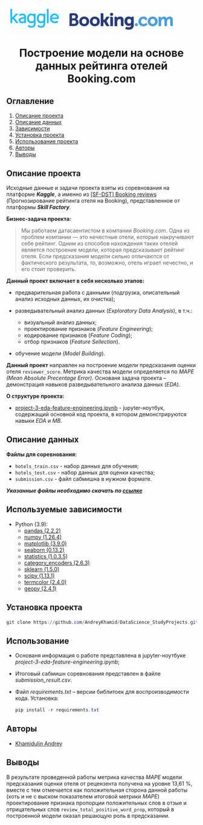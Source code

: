 <img src='images/kaggle.png' width=150px>

<img src='images/booking.png' width=300px>

# <center> Построение модели на основе данных рейтинга отелей Booking.com </center>

## Оглавление
1. [Описание проекта](#title1)
2. [Описание данных](#title2)
3. [Зависимости](#title3)
4. [Установка проекта](#title4)
5. [Использование проекта](#title5)
6. [Авторы](#title6)
7. [Выводы](#title7)

## <a id="title1">Описание проекта</a>

Исходные данные и задачи проекта взяты из соревнования на платформе ***Kaggle***, а именно из [[SF-DST] Booking reviews](https://www.kaggle.com/competitions/sf-booking) (Прогнозирование рейтинга отеля на Booking), представленное от платформы ***Skill Factory***. 

**Бизнес-задача проекта:**  
> Мы работаем датасаентистом в компании *Booking.com*. Одна из проблем компании — это нечестные отели, которые накручивают себе рейтинг. Одним из способов нахождения таких отелей является построение модели, которая предсказывает рейтинг отеля. Если предсказания модели сильно отличаются от фактического результата, то, возможно, отель играет нечестно, и его стоит проверить.

**Данный проект включает в себя несколько этапов:**  

- предварительная работа с данными (подгрузка, описательный анализ исходных данных, их очистка);  

- разведывательный анализ данных (*Exploratory Data Analysis*), в т.ч.:
    - визуальный анализ данных;
    - проектирование признаков (*Feature Engineering*);
    - кодирование признаков (*Feature Coding*);
    - отбор признаков (*Feature Sellection*).

- обучение модели (*Model Building*).

**Данный проект** направлен на построение модели предсказания оценки отеля `reviewer_score`. Метрика качества модели определяется по *MAPE* *(Mean Absolute Precentage Error)*. Основаня задача проекта – демонстрация навыков разведывательного анализа данных (*EDA*).

**О структуре проекта:**
* [project-3-eda-feature-engineering.ipynb](https://github.com/AndreyKhamid/DataScience_StudyProjects/blob/main/PROJECT-3._EDA_+_Feature_Engineering._Соревнование_на_Kaggle\PROJECT-3_(Kaggle_version)\project-3-eda-feature-engineering.ipynb) - jupyter-ноутбук, содержащий основной код проекта, в котором демонстрируются навыки *EDA* и *MB*.

## <a id="title2">Описание данных</a>
**Файлы для соревнования:**  
- `hotels_train.csv` - набор данных для обучения;  
- `hotels_test.csv` - набор данных для оценки качества;  
- `submission.csv` - файл сабмишна в нужном формате.

***Указанные файлы необходимо скачать по [ссылке](https://drive.google.com/file/d/1gEuAEHzkvx7TTI3MblPPAAoH1jDU9vaM/view?usp=sharing)***

## <a id="title3">Используемые зависимости</a>
* Python (3.9):
    * [pandas (2.2.2)](https://pandas.pydata.org)
    * [numpy (1.26.4)](https://numpy.org/)
    * [matplotlib (3.9.0)](https://matplotlib.org/3.5.3/api/_as_gen/matplotlib.pyplot.html)
    * [seaborn (0.13.2)](https://seaborn.pydata.org/)
    * [statistics (1.0.3.5)](https://docs.python.org/3/library/statistics.html)
    * [category_encoders (2.6.3)](https://contrib.scikit-learn.org/category_encoders/)
    * [sklearn (1.5.0)](https://scikit-learn.org/stable/)
    * [scipy (1.13.1)](https://scipy.org/)
    * [termcolor (2.4.0)](https://pypi.org/project/termcolor/)
    * [geopy (2.4.1)](https://geopy.readthedocs.io/)


## <a id="title4">Установка проекта</a>

```PowerShell
git clone https://github.com/AndreyKhamid/DataScience_StudyProjects.git
```

## <a id="title5">Использование</a>

- Основаня информация о работе представлена в jupyter-ноутбуке *project-3-eda-feature-engineering.ipynb*;  

- Итоговый сабмишн соревнования представлен в файле *submission_result.csv*.

- Файл *requirements.txt* – версии библитоек для воспроизводимости кода. Установка:
   
   ```PowerShell
   pip install -r requirements.txt
   ```

## <a id="title6">Авторы</a>

* [Khamidulin Andrey](https://github.com/AndreyKhamid)

## <a id="title7">Выводы</a>

В результате проведенной работы метрика качества *MAPE* модели предсказания оценки отеля от рецензента получена на уровне 13,61 %, вместе с тем отмечается как положительная сторона данной работы (хоть и не с выском показателем итоговой метрики *MAPE*) проектирование признака пропорции положительных слов в отзые и отрицательных слов `review_total_positive_word_prop`, который в построенной модели оказал решающую роль в предсказании.
